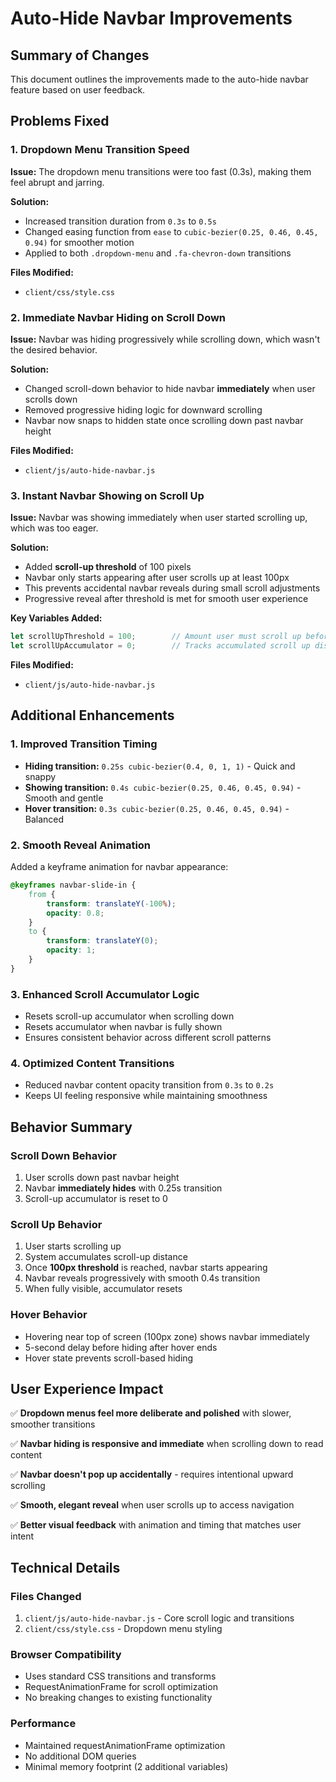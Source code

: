 # Auto-Hide Navbar Improvements

## Summary of Changes

This document outlines the improvements made to the auto-hide navbar feature based on user feedback.

## Problems Fixed

### 1. Dropdown Menu Transition Speed
**Issue:** The dropdown menu transitions were too fast (0.3s), making them feel abrupt and jarring.

**Solution:** 
- Increased transition duration from `0.3s` to `0.5s`
- Changed easing function from `ease` to `cubic-bezier(0.25, 0.46, 0.45, 0.94)` for smoother motion
- Applied to both `.dropdown-menu` and `.fa-chevron-down` transitions

**Files Modified:**
- `client/css/style.css`

### 2. Immediate Navbar Hiding on Scroll Down
**Issue:** Navbar was hiding progressively while scrolling down, which wasn't the desired behavior.

**Solution:**
- Changed scroll-down behavior to hide navbar **immediately** when user scrolls down
- Removed progressive hiding logic for downward scrolling
- Navbar now snaps to hidden state once scrolling down past navbar height

**Files Modified:**
- `client/js/auto-hide-navbar.js`

### 3. Instant Navbar Showing on Scroll Up
**Issue:** Navbar was showing immediately when user started scrolling up, which was too eager.

**Solution:**
- Added **scroll-up threshold** of 100 pixels
- Navbar only starts appearing after user scrolls up at least 100px
- This prevents accidental navbar reveals during small scroll adjustments
- Progressive reveal after threshold is met for smooth user experience

**Key Variables Added:**
```javascript
let scrollUpThreshold = 100;        // Amount user must scroll up before navbar shows
let scrollUpAccumulator = 0;        // Tracks accumulated scroll up distance
```

**Files Modified:**
- `client/js/auto-hide-navbar.js`

## Additional Enhancements

### 1. Improved Transition Timing
- **Hiding transition:** `0.25s cubic-bezier(0.4, 0, 1, 1)` - Quick and snappy
- **Showing transition:** `0.4s cubic-bezier(0.25, 0.46, 0.45, 0.94)` - Smooth and gentle
- **Hover transition:** `0.3s cubic-bezier(0.25, 0.46, 0.45, 0.94)` - Balanced

### 2. Smooth Reveal Animation
Added a keyframe animation for navbar appearance:
```css
@keyframes navbar-slide-in {
    from {
        transform: translateY(-100%);
        opacity: 0.8;
    }
    to {
        transform: translateY(0);
        opacity: 1;
    }
}
```

### 3. Enhanced Scroll Accumulator Logic
- Resets scroll-up accumulator when scrolling down
- Resets accumulator when navbar is fully shown
- Ensures consistent behavior across different scroll patterns

### 4. Optimized Content Transitions
- Reduced navbar content opacity transition from `0.3s` to `0.2s`
- Keeps UI feeling responsive while maintaining smoothness

## Behavior Summary

### Scroll Down Behavior
1. User scrolls down past navbar height
2. Navbar **immediately hides** with 0.25s transition
3. Scroll-up accumulator is reset to 0

### Scroll Up Behavior
1. User starts scrolling up
2. System accumulates scroll-up distance
3. Once **100px threshold** is reached, navbar starts appearing
4. Navbar reveals progressively with smooth 0.4s transition
5. When fully visible, accumulator resets

### Hover Behavior
- Hovering near top of screen (100px zone) shows navbar immediately
- 5-second delay before hiding after hover ends
- Hover state prevents scroll-based hiding

## User Experience Impact

✅ **Dropdown menus feel more deliberate and polished** with slower, smoother transitions

✅ **Navbar hiding is responsive and immediate** when scrolling down to read content

✅ **Navbar doesn't pop up accidentally** - requires intentional upward scrolling

✅ **Smooth, elegant reveal** when user scrolls up to access navigation

✅ **Better visual feedback** with animation and timing that matches user intent

## Technical Details

### Files Changed
1. `client/js/auto-hide-navbar.js` - Core scroll logic and transitions
2. `client/css/style.css` - Dropdown menu styling

### Browser Compatibility
- Uses standard CSS transitions and transforms
- RequestAnimationFrame for scroll optimization
- No breaking changes to existing functionality

### Performance
- Maintained requestAnimationFrame optimization
- No additional DOM queries
- Minimal memory footprint (2 additional variables)
